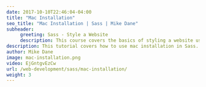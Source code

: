 ```yaml
---
date: 2017-10-10T22:46:04-04:00
title: "Mac Installation"
seo_title: "Mac Installation | Sass | Mike Dane"
subheader:
     greeting: Sass - Style a Website
     description: This course covers the basics of styling a website using Sass. Work your way through the videos/articles and I'll teach you everything you need to know to style a basic website!
description: This tutorial covers how to use mac installation in Sass.
author: Mike Dane
image: mac-installation.png
video: EjGntgvEzCw
url: /web-development/sass/mac-installation/
weight: 3
---
```


